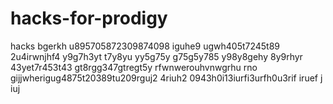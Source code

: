 # hacks-for-prodigy
hacks
bgerkh u895705872309874098 iguhe9 ugwh405t7245t89 2u4irwnjhf4 y9g7h3yt t7y8yu yy5g75y g75g5y785 y98y8gehy 8y9rhyr  43yet7r453t43 gt8rgg347gtregt5y
rfwnwerouhvnwgrhu rno gijjwherigug4875t20389tu209rguj2 4riuh2 0943h0i13iurfi3urfh0u3rif iruef j iuj
